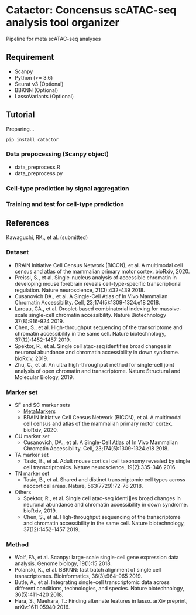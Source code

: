 # Catactor: Concensus scATAC-seq analysis tool organizer
Pipeline for meta scATAC-seq analyses
## Requirement
* Scanpy
* Python (>= 3.6)
* Seurat v3 (Optional)
* BBKNN (Optional)
* LassoVariants (Optional)

## Tutorial
Preparing...

```
pip install catactor
```

### Data prepocessing (Scanpy object)
* data_preprocess.R
* data_preprocess.py

### Cell-type prediction by signal aggregation
### Training and test for cell-type prediction



## References
Kawaguchi, RK., et al. (submitted)
### Dataset
* BRAIN Initiative Cell Census Network (BICCN), et al. A multimodal cell census and atlas of the mammalian primary motor cortex. bioRxiv, 2020.
* Preissl, S., et al. Single-nucleus analysis of accessible chromatin in developing mouse forebrain reveals cell-type-specific transcriptional regulation. Nature neuroscience, 21(3):432-439 2018.
* Cusanovich DA., et al. A Single-Cell Atlas of In Vivo Mammalian Chromatin Accessibility. Cell, 23;174(5):1309-1324.e18 2018.
* Lareau, CA., et al. Droplet-based combinatorial indexing for massive-scale single-cell
chromatin accessibility. Nature Biotechnology 37(8):916-924 2019.
* Chen, S., et al. High-throughput sequencing of the transcriptome and chromatin accessibility
in the same cell. Nature biotechnology, 37(12):1452-1457 2019.
* Spektor, R., et al. Single cell atac-seq identifies broad changes in neuronal abundance and chromatin accessibility in down syndrome. bioRxiv, 2019.
* Zhu, C., et al. An ultra high-throughput method for single-cell joint analysis of open chromatin and transcriptome. Nature Structural and Molecular Biology, 2019.

### Marker set
* SF and SC marker sets
    * [MetaMarkers](https://github.com/gillislab/MetaMarkers)
    * BRAIN Initiative Cell Census Network (BICCN), et al. A multimodal cell census and atlas of the mammalian primary motor cortex.  bioRxiv, 2020.
* CU marker set
    * Cusanovich, DA., et al. A Single-Cell Atlas of In Vivo Mammalian Chromatin Accessibility. Cell, 23;174(5):1309-1324.e18 2018.
* TA marker set
    * Tasic, B., et al. Adult mouse cortical cell taxonomy revealed by single cell transcriptomics. Nature neuroscience, 19(2):335-346 2016.
* TN marker set
    * Tasic, B., et al. Shared and distinct transcriptomic cell types across neocortical areas. Nature, 563(7729):72-78 2018.
* Others
    * Spektor, R., et al. Single cell atac-seq identies broad changes in neuronal abundance and chromatin accessibility in down syndrome. bioRxiv, 2019.
    * Chen, S., et al. High-throughput sequencing of the transcriptome and chromatin accessibility
in the same cell. Nature biotechnology, 37(12):1452-1457 2019.

### Method
* Wolf, FA, et al. Scanpy: large-scale single-cell gene expression data analysis. Genome biology, 19(1):15 2018.
* Polanski, K., et al. BBKNN: fast batch alignment of single cell transcriptomes. Bioinformatics, 36(3):964-965 2019.
* Butle, A., et al. Integrating single-cell transcriptomic data across different conditions, technologies, and species. Nature biotechnology, 36(5):411-420 2018.
* Hara, S., Maehara, T.: Finding alternate features in lasso. arXiv preprint, arXiv:1611.05940 2016.
